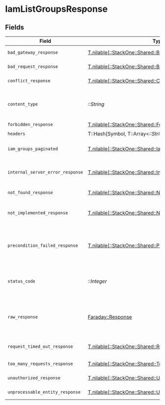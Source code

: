 # IamListGroupsResponse


## Fields

| Field                                                                                                            | Type                                                                                                             | Required                                                                                                         | Description                                                                                                      |
| ---------------------------------------------------------------------------------------------------------------- | ---------------------------------------------------------------------------------------------------------------- | ---------------------------------------------------------------------------------------------------------------- | ---------------------------------------------------------------------------------------------------------------- |
| `bad_gateway_response`                                                                                           | [T.nilable(::StackOne::Shared::BadGatewayResponse)](../../models/shared/badgatewayresponse.md)                   | :heavy_minus_sign:                                                                                               | Bad gateway error.                                                                                               |
| `bad_request_response`                                                                                           | [T.nilable(::StackOne::Shared::BadRequestResponse)](../../models/shared/badrequestresponse.md)                   | :heavy_minus_sign:                                                                                               | Invalid request.                                                                                                 |
| `conflict_response`                                                                                              | [T.nilable(::StackOne::Shared::ConflictResponse)](../../models/shared/conflictresponse.md)                       | :heavy_minus_sign:                                                                                               | Conflict with current state.                                                                                     |
| `content_type`                                                                                                   | *::String*                                                                                                       | :heavy_check_mark:                                                                                               | HTTP response content type for this operation                                                                    |
| `forbidden_response`                                                                                             | [T.nilable(::StackOne::Shared::ForbiddenResponse)](../../models/shared/forbiddenresponse.md)                     | :heavy_minus_sign:                                                                                               | Forbidden.                                                                                                       |
| `headers`                                                                                                        | T::Hash[Symbol, T::Array<*::String*>]                                                                            | :heavy_check_mark:                                                                                               | N/A                                                                                                              |
| `iam_groups_paginated`                                                                                           | [T.nilable(::StackOne::Shared::IamGroupsPaginated)](../../models/shared/iamgroupspaginated.md)                   | :heavy_minus_sign:                                                                                               | The list of groups was retrieved.                                                                                |
| `internal_server_error_response`                                                                                 | [T.nilable(::StackOne::Shared::InternalServerErrorResponse)](../../models/shared/internalservererrorresponse.md) | :heavy_minus_sign:                                                                                               | Server error while executing the request.                                                                        |
| `not_found_response`                                                                                             | [T.nilable(::StackOne::Shared::NotFoundResponse)](../../models/shared/notfoundresponse.md)                       | :heavy_minus_sign:                                                                                               | Resource not found.                                                                                              |
| `not_implemented_response`                                                                                       | [T.nilable(::StackOne::Shared::NotImplementedResponse)](../../models/shared/notimplementedresponse.md)           | :heavy_minus_sign:                                                                                               | This functionality is not implemented.                                                                           |
| `precondition_failed_response`                                                                                   | [T.nilable(::StackOne::Shared::PreconditionFailedResponse)](../../models/shared/preconditionfailedresponse.md)   | :heavy_minus_sign:                                                                                               | Precondition failed: linked account belongs to a disabled integration.                                           |
| `status_code`                                                                                                    | *::Integer*                                                                                                      | :heavy_check_mark:                                                                                               | HTTP response status code for this operation                                                                     |
| `raw_response`                                                                                                   | [Faraday::Response](https://www.rubydoc.info/gems/faraday/Faraday/Response)                                      | :heavy_check_mark:                                                                                               | Raw HTTP response; suitable for custom response parsing                                                          |
| `request_timed_out_response`                                                                                     | [T.nilable(::StackOne::Shared::RequestTimedOutResponse)](../../models/shared/requesttimedoutresponse.md)         | :heavy_minus_sign:                                                                                               | The request has timed out.                                                                                       |
| `too_many_requests_response`                                                                                     | [T.nilable(::StackOne::Shared::TooManyRequestsResponse)](../../models/shared/toomanyrequestsresponse.md)         | :heavy_minus_sign:                                                                                               | Too many requests.                                                                                               |
| `unauthorized_response`                                                                                          | [T.nilable(::StackOne::Shared::UnauthorizedResponse)](../../models/shared/unauthorizedresponse.md)               | :heavy_minus_sign:                                                                                               | Unauthorized access.                                                                                             |
| `unprocessable_entity_response`                                                                                  | [T.nilable(::StackOne::Shared::UnprocessableEntityResponse)](../../models/shared/unprocessableentityresponse.md) | :heavy_minus_sign:                                                                                               | Validation error.                                                                                                |